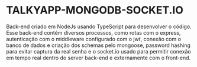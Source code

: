# TALKYAPP-MONGODB-SOCKET.IO

Back-end criado em NodeJs usando TypeScript para desenvolver o código. Esse back-end contém diversos processos, como rotas com o express, autenticação com o middleware configurado com o jwt,
conexão com o banco de dados e criação dos schemas pelo mongoose, password hashing para evitar captura da real senha e o socket.io usado para permitir conexão em tempo real dentro do server back-end e externamente com o front-end.
